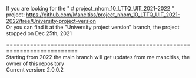 If you are looking for the " # project_nhom_10_LTTQ_UIT_2021-2022 " project: https://github.com/Mancitiss/project_nhom_10_LTTQ_UIT_2021-2022/tree/University-project-version  
Or you can find it at the "University project version" branch, the project stopped on Dec 25th, 2021

===========================================================================  
Starting from 2022 the main branch will get updates from me mancitiss, the owner of this repository  
Current version: 2.0.0.2
